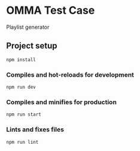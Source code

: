 # OMMA Test Case

Playlist generator

## Project setup

```
npm install
```

### Compiles and hot-reloads for development

```
npm run dev
```

### Compiles and minifies for production

```
npm run start
```

### Lints and fixes files

```
npm run lint
```

